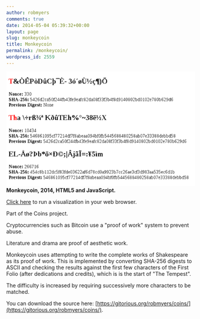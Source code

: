 ```yaml
---
author: robmyers
comments: true
date: 2014-05-04 05:39:32+00:00
layout: page
slug: monkeycoin
title: Monkeycoin
permalink: /monkeycoin/
wordpress_id: 2559
---
```


[![monkeycoin](/assets/2014/05/monkeycoin.png)](/assets/2014/05/monkeycoin.png)
**Monkeycoin, 2014, HTML5 and JavaScript.**

[Click here](/assets/2014/05/monkeycoin.html) to run a visualization in your web browser.

Part of the Coins project.

Cryptocurrencies such as Bitcoin use a "proof of work" system to prevent abuse.

Literature and drama are proof of aesthetic work.

Monkeycoin uses attempting to write the complete works of Shakespeare as its proof of work. This is implemented by converting SHA-256 digests to ASCII and checking the results against the first few characters of the First Folio (after dedications and credits), which is is the start of "The Tempest".

The difficulty is increased by requiring successively more characters to be matched.

You can download the source here: [https://gitorious.org/robmyers/coins/](https://gitorious.org/robmyers/coins/).
